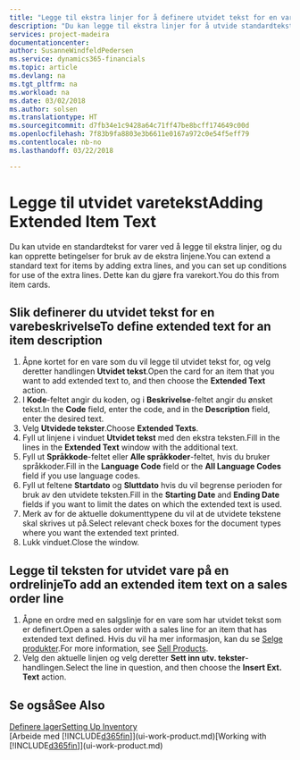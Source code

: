 ```yaml
---
title: "Legge til ekstra linjer for å definere utvidet tekst for en varebeskrivelse | Microsoft-dokumentasjon"
description: "Du kan legge til ekstra linjer for å utvide standardteksten som beskriver en vare."
services: project-madeira
documentationcenter: 
author: SusanneWindfeldPedersen
ms.service: dynamics365-financials
ms.topic: article
ms.devlang: na
ms.tgt_pltfrm: na
ms.workload: na
ms.date: 03/02/2018
ms.author: solsen
ms.translationtype: HT
ms.sourcegitcommit: d7fb34e1c9428a64c71ff47be8bcff174649c00d
ms.openlocfilehash: 7f83b9fa8803e3b6611e0167a972c0e54f5eff79
ms.contentlocale: nb-no
ms.lasthandoff: 03/22/2018

---
```

# <a name="adding-extended-item-text"></a><span data-ttu-id="d0918-103">Legge til utvidet varetekst</span><span class="sxs-lookup"><span data-stu-id="d0918-103">Adding Extended Item Text</span></span>
<span data-ttu-id="d0918-104">Du kan utvide en standardtekst for varer ved å legge til ekstra linjer, og du kan opprette betingelser for bruk av de ekstra linjene.</span><span class="sxs-lookup"><span data-stu-id="d0918-104">You can extend a standard text for items by adding extra lines, and you can set up conditions for use of the extra lines.</span></span> <span data-ttu-id="d0918-105">Dette kan du gjøre fra varekort.</span><span class="sxs-lookup"><span data-stu-id="d0918-105">You do this from item cards.</span></span>

## <a name="to-define-extended-text-for-an-item-description"></a><span data-ttu-id="d0918-106">Slik definerer du utvidet tekst for en varebeskrivelse</span><span class="sxs-lookup"><span data-stu-id="d0918-106">To define extended text for an item description</span></span>
1. <span data-ttu-id="d0918-107">Åpne kortet for en vare som du vil legge til utvidet tekst for, og velg deretter handlingen **Utvidet tekst**.</span><span class="sxs-lookup"><span data-stu-id="d0918-107">Open the card for an item that you want to add extended text to, and then choose the **Extended Text** action.</span></span>
2. <span data-ttu-id="d0918-108">I **Kode**-feltet angir du koden, og i **Beskrivelse**-feltet angir du ønsket tekst.</span><span class="sxs-lookup"><span data-stu-id="d0918-108">In the **Code** field, enter the code, and in the **Description** field, enter the desired text.</span></span>
3. <span data-ttu-id="d0918-109">Velg **Utvidede tekster**.</span><span class="sxs-lookup"><span data-stu-id="d0918-109">Choose **Extended Texts**.</span></span>
4. <span data-ttu-id="d0918-110">Fyll ut linjene i vinduet **Utvidet tekst** med den ekstra teksten.</span><span class="sxs-lookup"><span data-stu-id="d0918-110">Fill in the lines in the **Extended Text** window with the additional text.</span></span>
5. <span data-ttu-id="d0918-111">Fyll ut **Språkkode**-feltet eller **Alle språkkoder**-feltet, hvis du bruker språkkoder.</span><span class="sxs-lookup"><span data-stu-id="d0918-111">Fill in the **Language Code** field or the **All Language Codes** field if you use language codes.</span></span>
6. <span data-ttu-id="d0918-112">Fyll ut feltene **Startdato** og **Sluttdato** hvis du vil begrense perioden for bruk av den utvidete teksten.</span><span class="sxs-lookup"><span data-stu-id="d0918-112">Fill in the **Starting Date** and **Ending Date** fields if you want to limit the dates on which the extended text is used.</span></span>
7. <span data-ttu-id="d0918-113">Merk av for de aktuelle dokumenttypene du vil at de utvidete tekstene skal skrives ut på.</span><span class="sxs-lookup"><span data-stu-id="d0918-113">Select relevant check boxes for the document types where you want the extended text printed.</span></span>
8. <span data-ttu-id="d0918-114">Lukk vinduet.</span><span class="sxs-lookup"><span data-stu-id="d0918-114">Close the window.</span></span>

## <a name="to-add-an-extended-item-text-on-a-sales-order-line"></a><span data-ttu-id="d0918-115">Legge til teksten for utvidet vare på en ordrelinje</span><span class="sxs-lookup"><span data-stu-id="d0918-115">To add an extended item text on a sales order line</span></span>
1. <span data-ttu-id="d0918-116">Åpne en ordre med en salgslinje for en vare som har utvidet tekst som er definert.</span><span class="sxs-lookup"><span data-stu-id="d0918-116">Open a sales order with a sales line for an item that has extended text defined.</span></span> <span data-ttu-id="d0918-117">Hvis du vil ha mer informasjon, kan du se [Selge produkter](sales-how-sell-products.md).</span><span class="sxs-lookup"><span data-stu-id="d0918-117">For more information, see [Sell Products](sales-how-sell-products.md).</span></span>
2. <span data-ttu-id="d0918-118">Velg den aktuelle linjen og velg deretter **Sett inn utv. tekster**-handlingen.</span><span class="sxs-lookup"><span data-stu-id="d0918-118">Select the line in question, and then choose the **Insert Ext. Text** action.</span></span>

## <a name="see-also"></a><span data-ttu-id="d0918-119">Se også</span><span class="sxs-lookup"><span data-stu-id="d0918-119">See Also</span></span>
[<span data-ttu-id="d0918-120">Definere lager</span><span class="sxs-lookup"><span data-stu-id="d0918-120">Setting Up Inventory</span></span>](inventory-setup-inventory.md)  
<span data-ttu-id="d0918-121">[Arbeide med [!INCLUDE[d365fin](includes/d365fin_md.md)]](ui-work-product.md)</span><span class="sxs-lookup"><span data-stu-id="d0918-121">[Working with [!INCLUDE[d365fin](includes/d365fin_md.md)]](ui-work-product.md)</span></span>

